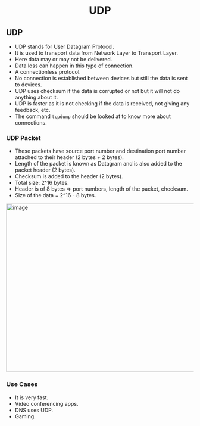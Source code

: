 <div align=center>
  <h1>UDP</h1>
</div>

## UDP

- UDP stands for User Datagram Protocol.
- It is used to transport data from Network Layer to Transport Layer.
- Here data may or may not be delivered.
- Data loss can happen in this type of connection.
- A connectionless protocol.
- No connection is established between devices but still the data is sent to devices.
- UDP uses checksum if the data is corrupted or not but it will not do anything about it.
- UDP is faster as it is not checking if the data is received, not giving any feedback, etc.
- The command `tcpdump` should be looked at to know more about connections.

### UDP Packet

- These packets have source port number and destination port number attached to their header (2 bytes + 2 bytes).
- Length of the packet is known as Datagram and is also added to the packet header (2 bytes).
- Checksum is added to the header (2 bytes).
- Total size: 2^16 bytes.
- Header is of 8 bytes => port numbers, length of the packet, checksum.
- Size of the data = 2^16 - 8 bytes.
  
<img width="596" height="452" alt="image" src="https://github.com/user-attachments/assets/ac2547d2-c1f3-4b6d-a422-47ba6197618a" />


### Use Cases

- It is very fast.
- Video conferencing apps.
- DNS uses UDP.
- Gaming.
